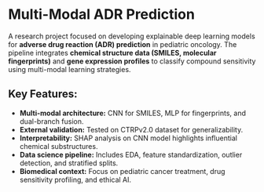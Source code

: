 # Multi-Modal ADR Prediction

A research project focused on developing explainable deep learning models for **adverse drug reaction (ADR) prediction** in pediatric oncology. The pipeline integrates **chemical structure data (SMILES, molecular fingerprints)** and **gene expression profiles** to classify compound sensitivity using multi-modal learning strategies.


## Key Features:

- **Multi-modal architecture:** CNN for SMILES, MLP for fingerprints, and dual-branch fusion.
- **External validation:** Tested on CTRPv2.0 dataset for generalizability.
- **Interpretability:** SHAP analysis on CNN model highlights influential chemical substructures.
- **Data science pipeline:** Includes EDA, feature standardization, outlier detection, and stratified splits.
- **Biomedical context:** Focus on pediatric cancer treatment, drug sensitivity profiling, and ethical AI.
